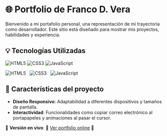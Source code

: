 # 🌐 Portfolio de Franco D. Vera

Bienvenido a mi portafolio personal, una representación de mi trayectoria como desarrollador. Este sitio está diseñado para mostrar mis proyectos, habilidades y experiencia.

## 💡 Tecnologías Utilizadas

![HTML5](https://img.shields.io/badge/HTML5-E34F26?style=plastic&logo=html5&logoColor=white)
![CSS3](https://img.shields.io/badge/CSS3-1572B6?style=plastic&logo=css3&logoColor=white)
![JavaScript](https://img.shields.io/badge/JavaScript-F7DF1E?style=plastic&logo=javascript&logoColor=black)

<p>
  <img src="https://img.shields.io/badge/HTML5-E34F26?style=plastic&logo=html5&logoColor=white" alt="HTML5" style="margin-right: 8px;" />
  <img src="https://img.shields.io/badge/CSS3-1572B6?style=plastic&logo=css3&logoColor=white" alt="CSS3" style="margin-right: 8px;" />
  <img src="https://img.shields.io/badge/JavaScript-F7DF1E?style=plastic&logo=javascript&logoColor=black" alt="JavaScript" />
</p>

## 🎯 Características del proyecto

- **Diseño Responsivo**: Adaptabilidad a diferentes dispositivos y tamaños de pantalla.
- **Interactividad**: Funcionalidades como copiar correo electrónico al portapapeles y animaciones al pasar el cursor.

🔗 **Versión en vivo**: 🚀 [Ver portfolio online](https://tuusuario.github.io/Portfolio-FrancoD.Vera/) 🚀
